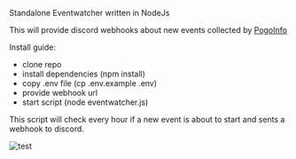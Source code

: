 Standalone Eventwatcher written in NodeJs

This will provide discord webhooks about new events collected by [PogoInfo](https://raw.githubusercontent.com/ccev/pogoinfo/v2/active/events.json)

Install guide:

- clone repo
- install dependencies (npm install)
- copy .env file (cp .env.example .env)
- provide webhook url
- start script (node eventwatcher.js)

This script will check every hour if a new event is about to start and sents a webhook to discord.

![test](https://github.com/acocalypso/Eventwatcher-Standalone/blob/4efbac1d04c86df8018bbbbb3eceb476ae742e93/img/event.png)


